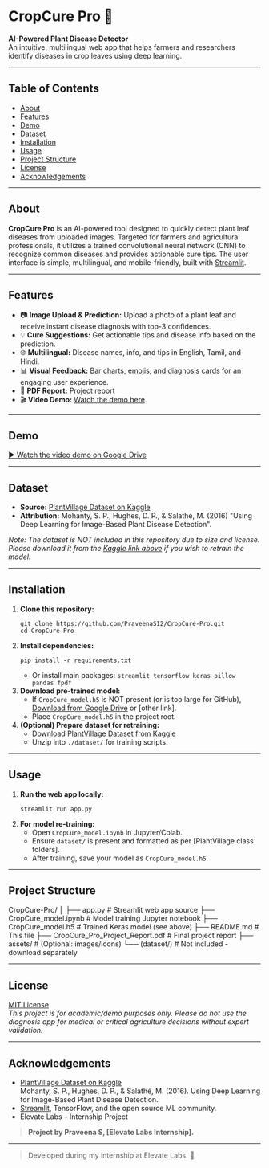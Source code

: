 # CropCure Pro 🌿

**AI-Powered Plant Disease Detector**  
An intuitive, multilingual web app that helps farmers and researchers identify diseases in crop leaves using deep learning.

---

## Table of Contents

- [About](#about)
- [Features](#features)
- [Demo](#demo)
- [Dataset](#dataset)
- [Installation](#installation)
- [Usage](#usage)
- [Project Structure](#project-structure)
- [License](#license)
- [Acknowledgements](#acknowledgements)

---

## About

**CropCure Pro** is an AI-powered tool designed to quickly detect plant leaf diseases from uploaded images. Targeted for farmers and agricultural professionals, it utilizes a trained convolutional neural network (CNN) to recognize common diseases and provides actionable cure tips. The user interface is simple, multilingual, and mobile-friendly, built with [Streamlit](https://streamlit.io/).

---

## Features

- 📷 **Image Upload & Prediction:** Upload a photo of a plant leaf and receive instant disease diagnosis with top-3 confidences.
- 💡 **Cure Suggestions:** Get actionable tips and disease info based on the prediction.
- 🌐 **Multilingual:** Disease names, info, and tips in English, Tamil, and Hindi.
- 📊 **Visual Feedback:** Bar charts, emojis, and diagnosis cards for an engaging user experience.
- 📄 **PDF Report:** Project report
- 🎬 **Video Demo:** [Watch the demo here](#demo).

---

## Demo

[▶️ Watch the video demo on Google Drive](https://drive.google.com/file/d/1q28mRZYTENo_H6aXFRm_GWrLnud2u9Nj/view?usp=drive_link)


---

## Dataset

- **Source:** [PlantVillage Dataset on Kaggle](https://www.kaggle.com/datasets/emmarex/plantdisease)
- **Attribution:** Mohanty, S. P., Hughes, D. P., & Salathé, M. (2016) "Using Deep Learning for Image-Based Plant Disease Detection".

*Note: The dataset is NOT included in this repository due to size and license. Please download it from the [Kaggle link above](https://www.kaggle.com/datasets/emmarex/plantdisease) if you wish to retrain the model.*

---

## Installation

1. **Clone this repository:**
    ```
    git clone https://github.com/PraveenaS12/CropCure-Pro.git
    cd CropCure-Pro
    ```
2. **Install dependencies:**
    ```
    pip install -r requirements.txt
    ```
    - Or install main packages: `streamlit tensorflow keras pillow pandas fpdf`
3. **Download pre-trained model:**
   - If `CropCure_model.h5` is NOT present (or is too large for GitHub), [Download from Google Drive](YOUR_MODEL_LINK) or [other link].
   - Place `CropCure_model.h5` in the project root.
4. **(Optional) Prepare dataset for retraining:**
   - Download [PlantVillage Dataset from Kaggle](https://www.kaggle.com/datasets/emmarex/plantdisease)
   - Unzip into `./dataset/` for training scripts.

---

## Usage

1. **Run the web app locally:**
    ```
    streamlit run app.py
    ```
2. **For model re-training:**
    - Open `CropCure_model.ipynb` in Jupyter/Colab.
    - Ensure `dataset/` is present and formatted as per [PlantVillage class folders].
    - After training, save your model as `CropCure_model.h5`.

---

## Project Structure

CropCure-Pro/
│
├── app.py # Streamlit web app source
├── CropCure_model.ipynb # Model training Jupyter notebook
├── CropCure_model.h5 # Trained Keras model (see above)
├── README.md # This file
├── CropCure_Pro_Project_Report.pdf # Final project report
├── assets/ # (Optional: images/icons)
└── (dataset/) # Not included - download separately

---

## License

[MIT License](LICENSE)  
*This project is for academic/demo purposes only. Please do not use the diagnosis app for medical or critical agriculture decisions without expert validation.*

---

## Acknowledgements

- [PlantVillage Dataset on Kaggle](https://www.kaggle.com/datasets/emmarex/plantdisease)  
  Mohanty, S. P., Hughes, D. P., & Salathé, M. (2016). Using Deep Learning for Image-Based Plant Disease Detection.
- [Streamlit](https://streamlit.io/), TensorFlow, and the open source ML community.
- Elevate Labs – Internship Project

> **Project by Praveena S, [Elevate Labs Internship].**

---


> Developed during my internship at Elevate Labs. 🌟
